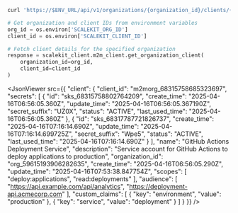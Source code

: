<CodeWithHeader method="get" endpoint="/api/v1/organizations/{organization_id}/clients/{client_id}">

<Tabs groupId="tech-stack" querystring>
<TabItem value="curl" label="cURL">

```bash showLineNumbers
curl 'https://$ENV_URL/api/v1/organizations/{organization_id}/clients/{client_id}'
```

</TabItem>
<TabItem value="python" label="Python">

```python showLineNumbers
# Get organization and client IDs from environment variables
org_id = os.environ['SCALEKIT_ORG_ID']
client_id = os.environ['SCALEKIT_CLIENT_ID']

# Fetch client details for the specified organization
response = scalekit_client.m2m_client.get_organization_client(
    organization_id=org_id,
    client_id=client_id
)
```

</TabItem>
</Tabs>
</CodeWithHeader>
<CodeWithHeader title="Response">

<JsonViewer src={{
    "client": {
        "client_id": "m2morg_68315758685323697",
        "secrets": [
            {
                "id": "sks_68315758802764209",
                "create_time": "2025-04-16T06:56:05.360Z",
                "update_time": "2025-04-16T06:56:05.367190Z",
                "secret_suffix": "UZ0X",
                "status": "ACTIVE",
                "last_used_time": "2025-04-16T06:56:05.360Z"
            },
            {
                "id": "sks_68317787721826737",
                "create_time": "2025-04-16T07:16:14.690Z",
                "update_time": "2025-04-16T07:16:14.699725Z",
                "secret_suffix": "Wpe5",
                "status": "ACTIVE",
                "last_used_time": "2025-04-16T07:16:14.690Z"
            }
        ],
        "name": "GitHub Actions Deployment Service",
        "description": "Service account for GitHub Actions to deploy applications to production",
        "organization_id": "org_59615193906282635",
        "create_time": "2025-04-16T06:56:05.290Z",
        "update_time": "2025-04-16T07:53:38.847754Z",
        "scopes": [
            "deploy:applications",
            "read:deployments"
        ],
        "audience": [
            "https://api.example.com/api/analytics",
            "https://deployment-api.acmecorp.com"
        ],
        "custom_claims": [
            {
                "key": "environment",
                "value": "production"
            },
            {
                "key": "service",
                "value": "deployment"
            }
        ]
    }
}} />

</CodeWithHeader>
